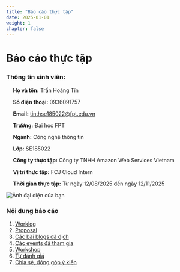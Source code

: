 ```yaml
---
title: "Báo cáo thực tập"
date: 2025-01-01
weight: 1
chapter: false
---
```


# Báo cáo thực tập

### Thông tin sinh viên:
&emsp; **Họ và tên:** Trần Hoàng Tín

&emsp; **Số điện thoại:** 0936091757

&emsp; **Email:** tinthse185022@fpt.edu.vn

&emsp; **Trường:** Đại học FPT

&emsp; **Ngành:** Công nghệ thông tin

&emsp; **Lớp:** SE185022

&emsp; **Công ty thực tập:** Công ty TNHH Amazon Web Services Vietnam

&emsp; **Vị trí thực tập:** FCJ Cloud Intern

&emsp; **Thời gian thực tập:** Từ ngày 12/08/2025 đến ngày 12/11/2025

![Ảnh đại diện của bạn](../images/avatar.jpg)



### Nội dung báo cáo

1.  [Worklog](1-Worklog/)
2.  [Proposal](2-Proposal/)
3.  [Các bài blogs đã dịch](3-BlogsTranslated/)
4.  [Các events đã tham gia](4-EventParticipated/)
5.  [Workshop](5-Workshop/)
6.  [Tự đánh giá](6-Self-evaluation/)
7.  [Chia sẻ, đóng góp ý kiến](7-Feedback/)
